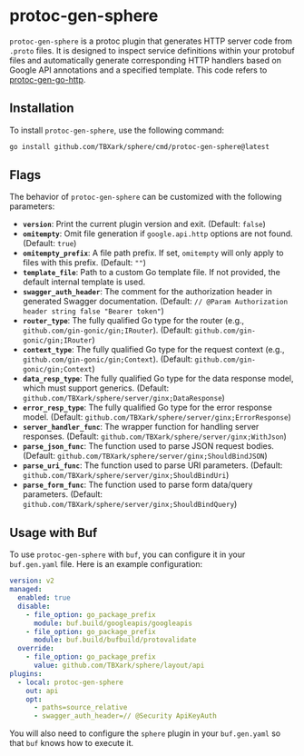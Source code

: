 # protoc-gen-sphere

`protoc-gen-sphere` is a protoc plugin that generates HTTP server code from `.proto` files. It is designed to inspect service definitions within your protobuf files and automatically generate corresponding HTTP handlers based on Google API annotations and a specified template. This code refers to [protoc-gen-go-http](https://github.com/go-kratos/kratos/tree/main/cmd/protoc-gen-go-http).

## Installation

To install `protoc-gen-sphere`, use the following command:

```bash
go install github.com/TBXark/sphere/cmd/protoc-gen-sphere@latest
```

## Flags

The behavior of `protoc-gen-sphere` can be customized with the following parameters:

- **`version`**: Print the current plugin version and exit. (Default: `false`)
- **`omitempty`**: Omit file generation if `google.api.http` options are not found. (Default: `true`)
- **`omitempty_prefix`**: A file path prefix. If set, `omitempty` will only apply to files with this prefix. (Default: `""`)
- **`template_file`**: Path to a custom Go template file. If not provided, the default internal template is used.
- **`swagger_auth_header`**: The comment for the authorization header in generated Swagger documentation. (Default: `// @Param Authorization header string false "Bearer token"`)
- **`router_type`**: The fully qualified Go type for the router (e.g., `github.com/gin-gonic/gin;IRouter`). (Default: `github.com/gin-gonic/gin;IRouter`)
- **`context_type`**: The fully qualified Go type for the request context (e.g., `github.com/gin-gonic/gin;Context`). (Default: `github.com/gin-gonic/gin;Context`)
- **`data_resp_type`**: The fully qualified Go type for the data response model, which must support generics. (Default: `github.com/TBXark/sphere/server/ginx;DataResponse`)
- **`error_resp_type`**: The fully qualified Go type for the error response model. (Default: `github.com/TBXark/sphere/server/ginx;ErrorResponse`)
- **`server_handler_func`**: The wrapper function for handling server responses. (Default: `github.com/TBXark/sphere/server/ginx;WithJson`)
- **`parse_json_func`**: The function used to parse JSON request bodies. (Default: `github.com/TBXark/sphere/server/ginx;ShouldBindJSON`)
- **`parse_uri_func`**: The function used to parse URI parameters. (Default: `github.com/TBXark/sphere/server/ginx;ShouldBindUri`)
- **`parse_form_func`**: The function used to parse form data/query parameters. (Default: `github.com/TBXark/sphere/server/ginx;ShouldBindQuery`)


## Usage with Buf

To use `protoc-gen-sphere` with `buf`, you can configure it in your `buf.gen.yaml` file. Here is an example configuration:

```yaml
version: v2
managed:
  enabled: true
  disable:
    - file_option: go_package_prefix
      module: buf.build/googleapis/googleapis
    - file_option: go_package_prefix
      module: buf.build/bufbuild/protovalidate
  override:
    - file_option: go_package_prefix
      value: github.com/TBXark/sphere/layout/api
plugins:
  - local: protoc-gen-sphere
    out: api
    opt:
      - paths=source_relative
      - swagger_auth_header=// @Security ApiKeyAuth
```

You will also need to configure the `sphere` plugin in your `buf.gen.yaml` so that `buf` knows how to execute it.
